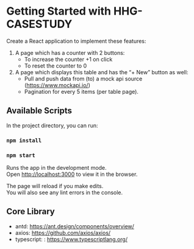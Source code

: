 # Getting Started with HHG-CASESTUDY

Create a React application to implement these features:
1. A page which has a counter with 2 buttons:
    - To increase the counter +1 on click
    - To reset the counter to 0
2. A page which displays this table and has the “+ New” button as well:
    - Pull and push data from (to) a mock api source (https://www.mockapi.io/)
    - Pagination for every 5 items (per table page).

## Available Scripts

In the project directory, you can run:
### `npm install`

### `npm start`

Runs the app in the development mode.\
Open [http://localhost:3000](http://localhost:3000) to view it in the browser.

The page will reload if you make edits.\
You will also see any lint errors in the console.

## Core Library

- antd: https://ant.design/components/overview/
- axios: https://github.com/axios/axios/
- typescript: : https://www.typescriptlang.org/

